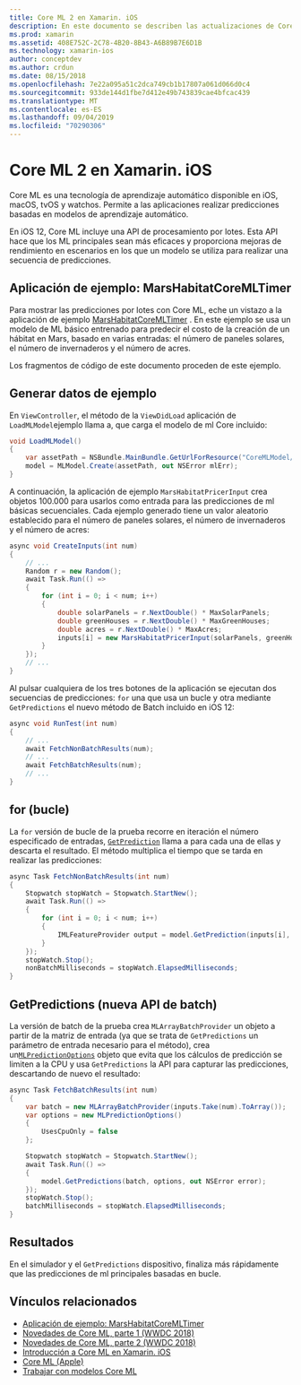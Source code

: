 ```yaml
---
title: Core ML 2 en Xamarin. iOS
description: En este documento se describen las actualizaciones de Core ML disponibles como parte de iOS 12. En concreto, se examinan las mejoras de rendimiento asociadas a la nueva API de predicción por lotes.
ms.prod: xamarin
ms.assetid: 408E752C-2C78-4B20-8B43-A6B89B7E6D1B
ms.technology: xamarin-ios
author: conceptdev
ms.author: crdun
ms.date: 08/15/2018
ms.openlocfilehash: 7e22a095a51c2dca749cb1b17807a061d066d0c4
ms.sourcegitcommit: 933de144d1fbe7d412e49b743839cae4bfcac439
ms.translationtype: MT
ms.contentlocale: es-ES
ms.lasthandoff: 09/04/2019
ms.locfileid: "70290306"
---
```

# <a name="core-ml-2-in-xamarinios"></a>Core ML 2 en Xamarin. iOS

Core ML es una tecnología de aprendizaje automático disponible en iOS, macOS, tvOS y watchos. Permite a las aplicaciones realizar predicciones basadas en modelos de aprendizaje automático.

En iOS 12, Core ML incluye una API de procesamiento por lotes. Esta API hace que los ML principales sean más eficaces y proporciona mejoras de rendimiento en escenarios en los que un modelo se utiliza para realizar una secuencia de predicciones.

## <a name="sample-app-marshabitatcoremltimer"></a>Aplicación de ejemplo: MarsHabitatCoreMLTimer

Para mostrar las predicciones por lotes con Core ML, eche un vistazo a la aplicación de ejemplo [MarsHabitatCoreMLTimer](https://docs.microsoft.com/samples/xamarin/ios-samples/ios12-marshabitatcoremltimer) . En este ejemplo se usa un modelo de ML básico entrenado para predecir el costo de la creación de un hábitat en Mars, basado en varias entradas: el número de paneles solares, el número de invernaderos y el número de acres.

Los fragmentos de código de este documento proceden de este ejemplo.

## <a name="generate-sample-data"></a>Generar datos de ejemplo

En `ViewController`, el método de la `ViewDidLoad` aplicación de `LoadMLModel`ejemplo llama a, que carga el modelo de ml Core incluido:

```csharp
void LoadMLModel()
{
    var assetPath = NSBundle.MainBundle.GetUrlForResource("CoreMLModel/MarsHabitatPricer", "mlmodelc");
    model = MLModel.Create(assetPath, out NSError mlErr);
}
```

A continuación, la aplicación de ejemplo `MarsHabitatPricerInput` crea objetos 100.000 para usarlos como entrada para las predicciones de ml básicas secuenciales. Cada ejemplo generado tiene un valor aleatorio establecido para el número de paneles solares, el número de invernaderos y el número de acres:

```csharp
async void CreateInputs(int num)
{
    // ...
    Random r = new Random();
    await Task.Run(() =>
    {
        for (int i = 0; i < num; i++)
        {
            double solarPanels = r.NextDouble() * MaxSolarPanels;
            double greenHouses = r.NextDouble() * MaxGreenHouses;
            double acres = r.NextDouble() * MaxAcres;
            inputs[i] = new MarsHabitatPricerInput(solarPanels, greenHouses, acres);
        }
    });
    // ...
}
```

Al pulsar cualquiera de los tres botones de la aplicación se ejecutan dos secuencias de predicciones: `for` una que usa un bucle y otra mediante `GetPredictions` el nuevo método de Batch incluido en iOS 12:

```csharp
async void RunTest(int num)
{
    // ...
    await FetchNonBatchResults(num);
    // ...
    await FetchBatchResults(num);
    // ...
}
```

## <a name="for-loop"></a>for (bucle)

La `for` versión de bucle de la prueba recorre en iteración el número especificado de entradas, [`GetPrediction`](xref:CoreML.MLModel.GetPrediction*) llama a para cada una de ellas y descarta el resultado. El método multiplica el tiempo que se tarda en realizar las predicciones:

```csharp
async Task FetchNonBatchResults(int num)
{
    Stopwatch stopWatch = Stopwatch.StartNew();
    await Task.Run(() =>
    {
        for (int i = 0; i < num; i++)
        {
            IMLFeatureProvider output = model.GetPrediction(inputs[i], out NSError error);
        }
    });
    stopWatch.Stop();
    nonBatchMilliseconds = stopWatch.ElapsedMilliseconds;
}
```

## <a name="getpredictions-new-batch-api"></a>GetPredictions (nueva API de batch)

La versión de batch de la prueba crea `MLArrayBatchProvider` un objeto a partir de la matriz de entrada (ya que se trata de `GetPredictions` un parámetro de entrada necesario para el método), crea un[`MLPredictionOptions`](xref:CoreML.MLPredictionOptions)
objeto que evita que los cálculos de predicción se limiten a la CPU y usa `GetPredictions` la API para capturar las predicciones, descartando de nuevo el resultado:

```csharp
async Task FetchBatchResults(int num)
{
    var batch = new MLArrayBatchProvider(inputs.Take(num).ToArray());
    var options = new MLPredictionOptions()
    {
        UsesCpuOnly = false
    };

    Stopwatch stopWatch = Stopwatch.StartNew();
    await Task.Run(() =>
    {
        model.GetPredictions(batch, options, out NSError error);
    });
    stopWatch.Stop();
    batchMilliseconds = stopWatch.ElapsedMilliseconds;
}
```

## <a name="results"></a>Resultados

En el simulador y el `GetPredictions` dispositivo, finaliza más rápidamente que las predicciones de ml principales basadas en bucle.

## <a name="related-links"></a>Vínculos relacionados

- [Aplicación de ejemplo: MarsHabitatCoreMLTimer](https://docs.microsoft.com/samples/xamarin/ios-samples/ios12-marshabitatcoremltimer)
- [Novedades de Core ML, parte 1 (WWDC 2018)](https://developer.apple.com/videos/play/wwdc2018/708/)
- [Novedades de Core ML, parte 2 (WWDC 2018)](https://developer.apple.com/videos/play/wwdc2018/709/)
- [Introducción a Core ML en Xamarin. iOS](https://docs.microsoft.com/xamarin/ios/platform/introduction-to-ios11/coreml)
- [Core ML (Apple)](https://developer.apple.com/documentation/coreml?language=objc)
- [Trabajar con modelos Core ML](https://developer.apple.com/machine-learning/build-run-models/)
